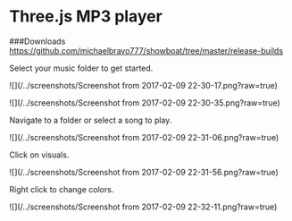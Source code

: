 # Three.js MP3 player

###Downloads https://github.com/michaelbravo777/showboat/tree/master/release-builds

Select your music folder to get started.

![](/../screenshots/Screenshot from 2017-02-09 22-30-17.png?raw=true)



![](/../screenshots/Screenshot from 2017-02-09 22-30-35.png?raw=true)

Navigate to a folder or select a song to play.

![](/../screenshots/Screenshot from 2017-02-09 22-31-06.png?raw=true)

Click on visuals.

![](/../screenshots/Screenshot from 2017-02-09 22-31-56.png?raw=true)

Right click to change colors.

![](/../screenshots/Screenshot from 2017-02-09 22-32-11.png?raw=true)
